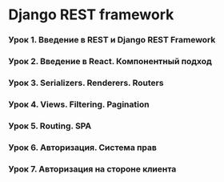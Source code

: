 # Django REST framework
### Урок 1. Введение в REST и Django REST Framework
### Урок 2. Введение в React. Компонентный подход
### Урок 3. Serializers. Renderers. Routers
### Урок 4. Views. Filtering. Pagination
### Урок 5. Routing. SPA
### Урок 6. Авторизация. Система прав
### Урок 7. Авторизация на стороне клиента